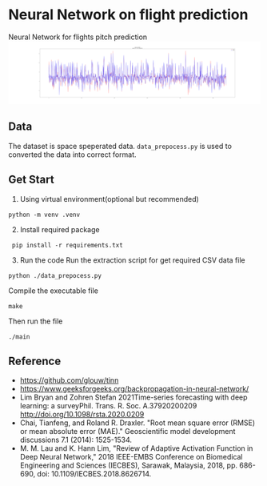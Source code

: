 # Neural Network on flight prediction
Neural Network for flights pitch prediction<br>
![Showing](./ScreenShoot/Demo.png)

## Data
The dataset is space speperated data. ` data_prepocess.py ` is used to converted the data into correct format.<br/>

## Get Start

1. Using virtual environment(optional but recommended)<br>
```shell
python -m venv .venv
```

2. Install required package
```shell
 pip install -r requirements.txt
```

3. Run the code
Run the extraction script for get required CSV data file<br/>
```shell
python ./data_prepocess.py
```

Compile the executable file
```shell
make
```

Then run the file
```shell
./main
```

## Reference
- https://github.com/glouw/tinn<br/>
- https://www.geeksforgeeks.org/backpropagation-in-neural-network/<br>
- Lim Bryan and Zohren Stefan 2021Time-series forecasting with deep learning: a surveyPhil. Trans. R. Soc. A.37920200209
http://doi.org/10.1098/rsta.2020.0209<br/>
- Chai, Tianfeng, and Roland R. Draxler. "Root mean square error (RMSE) or mean absolute error (MAE)." Geoscientific model development discussions 7.1 (2014): 1525-1534.<br/>
- M. M. Lau and K. Hann Lim, "Review of Adaptive Activation Function in Deep Neural Network," 2018 IEEE-EMBS Conference on Biomedical Engineering and Sciences (IECBES), Sarawak, Malaysia, 2018, pp. 686-690, doi: 10.1109/IECBES.2018.8626714.<br/>
